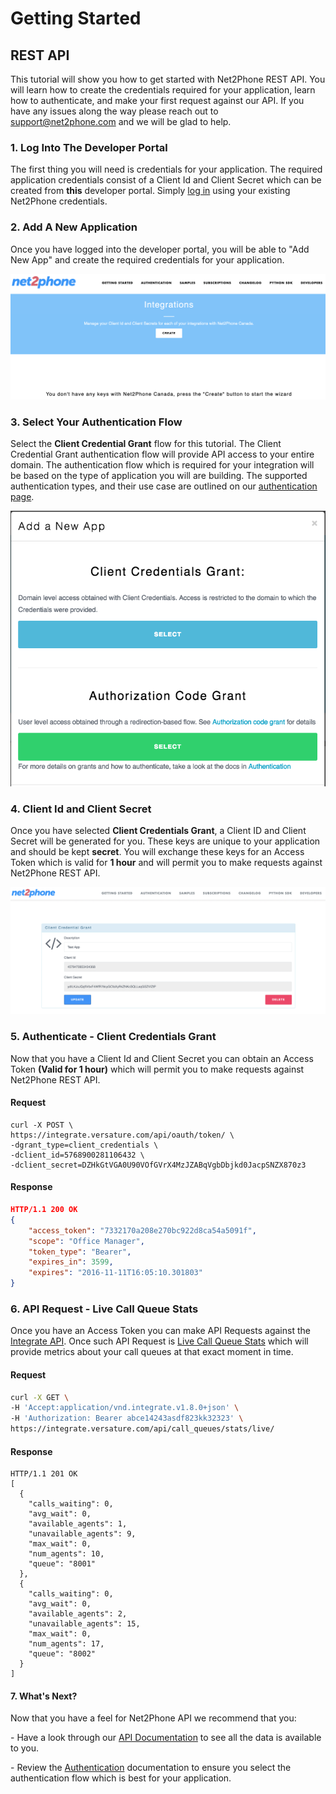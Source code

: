 # Getting Started

## REST API

This tutorial will show you how to get started with Net2Phone REST API. You will learn how to create the credentials required for your application, learn how to authenticate, and make your first request against our API. If you have any issues along the way please reach out to [support@net2phone.com](mailto:support@net2phone.com) and we will be glad to help.

### 1. Log Into The Developer Portal
    
The first thing you will need is credentials for your application. The required application credentials consist of a Client Id and Client Secret which can be created from **this** developer portal. Simply [log in](https://developer.versatureapps.com/login) using your existing Net2Phone credentials.
    
### 2. Add A New Application
    
Once you have logged into the developer portal, you will be able to "Add New App" and create the required credentials for your application.

![add a new application](assets/images/getting-started-2.png "add new application")
  
### 3. Select Your Authentication Flow
    
Select the **Client Credential Grant** flow for this tutorial. The Client Credential Grant authentication flow will provide API access to your entire domain. The authentication flow which is required for your integration will be based on the type of application you will are building. The supported authentication types, and their use case are outlined on our [authentication page](/authentication).

![select auth flow](assets/images/getting-started-3.png "select auth flow")

### 4. Client Id and Client Secret

Once you have selected **Client Credentials Grant**, a Client ID and Client Secret will be generated for you. These keys are unique to your application and should be kept **secret**. You will exchange these keys for an Access Token which is valid for **1 hour** and will permit you to make requests against Net2Phone REST API.

![example of client credentials grant](assets/images/getting-started-4.png "example of client credentials grant")

### 5. Authenticate - Client Credentials Grant

Now that you have a Client Id and Client Secret you can obtain an Access Token **(Valid for 1 hour)** which will permit you to make requests against Net2Phone REST API.

#### Request

```http request
curl -X POST \
https://integrate.versature.com/api/oauth/token/ \
-dgrant_type=client_credentials \
-dclient_id=5768900281106432 \
-dclient_secret=DZHkGtVGA0U90VOfGVrX4MzJZABqVgbDbjkd0JacpSNZX870z3
```

#### Response

```json
HTTP/1.1 200 OK
{
    "access_token": "7332170a208e270bc922d8ca54a5091f",
    "scope": "Office Manager",
    "token_type": "Bearer",
    "expires_in": 3599,
    "expires": "2016-11-11T16:05:10.301803"
}
```

### 6. API Request - Live Call Queue Stats

Once you have an Access Token you can make API Requests against the [Integrate API](http://integrate.versature.com/apidoc). Once such API Request is [Live Call Queue Stats](http://integrate.versature.com/apidoc/#api-CallQueuesStats-Live_Call_Queue_Stats) which will provide metrics about your call queues at that exact moment in time.

#### Request

```bash
curl -X GET \
-H 'Accept:application/vnd.integrate.v1.8.0+json' \
-H 'Authorization: Bearer abce14243asdf823kk32323' \
https://integrate.versature.com/api/call_queues/stats/live/
```

#### Response

```http request
HTTP/1.1 201 OK
[
  {
    "calls_waiting": 0,
    "avg_wait": 0,
    "available_agents": 1,
    "unavailable_agents": 9,
    "max_wait": 0,
    "num_agents": 10,
    "queue": "8001"
  },
  {
    "calls_waiting": 0,
    "avg_wait": 0,
    "available_agents": 2,
    "unavailable_agents": 15,
    "max_wait": 0,
    "num_agents": 17,
    "queue": "8002"
  }
]
```

#### 7. What's Next?

Now that you have a feel for Net2Phone API we recommend that you:

\- Have a look through our [API Documentation](/docs/apis) to see all the data is available to you.

\- Review the [Authentication](/authentication) documentation to ensure you select the authentication flow which is best for your application.
